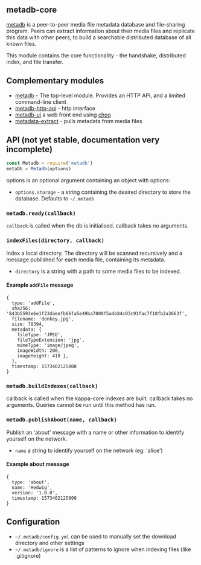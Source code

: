 ## metadb-core

[metadb](https://github.com/ameba23/metadb) is a peer-to-peer media file metadata database and file-sharing program. Peers can extract information about their media files and replicate this data with other peers, to build a searchable distributed database of all known files.

This module contains the core functionality - the handshake, distributed index, and file transfer.

## Complementary modules

- [metadb](https://github.com/ameba23/metadb) - The top-level module. Provides an HTTP API, and a limited command-line client 
- [metadb-http-api](https://github.com/ameba23/metadb-http-api) - http interface
- [metadb-ui](https://github.com/ameba23/metadb-ui) a web front end using [choo](https://choo.io/)
- [metadata-extract](https://github.com/ameba23/metadata-extract) - pulls metadata from media files

## API (not yet stable, documentation very incomplete)

```js
const Metadb = require('metadb')
metaDb = Metadb(options)
```
options is an optional argument containing an object with options:
- `options.storage` - a string containing the desired directory to store the database. Defaults to `~/.metadb`

### `metadb.ready(callback)`

`callback` is called when the db is initialised. callback takes no arguments.

### `indexFiles(directory, callback)`

Index a local directory. The directory will be scanned recursively and a message published for each media file, containing its metadata.
- `directory` is a string with a path to some media files to be indexed.

#### Example `addFile` message
```
{
  type: 'addFile',
  sha256: '843b5593e6e1f23daeefb66fa5e49ba7800f5a4b84c03c91fac7f18fb2a3663f',
  filename: 'donkey.jpg',
  size: 78394,
  metadata: {
    fileType: 'JPEG',
    fileTypeExtension: 'jpg',
    mimeType: 'image/jpeg',
    imageWidth: 200,
    imageHeight: 418 },
  },
  timestamp: 1573402125008
}
```

### `metadb.buildIndexes(callback)`

callback is called when the kappa-core indexes are built. callback takes no arguments. Queries cannot be run until this method has run.

### `metadb.publishAbout(name, callback)`

Publish an 'about' message with a name or other information to identify yourself on the network.
- `name` a string to identify yourself on the network (eg: 'alice')

#### Example about message
```
{
  type: 'about',
  name: 'Hedwig',
  version: '1.0.0',
  timestamp: 1573402125008
}
```

## Configuration

- `~/.metadb/config.yml` can be used to manually set the download directory and other settings
- `~/.metadb/ignore` is a list of patterns to ignore when indexing files (like .gitignore)
